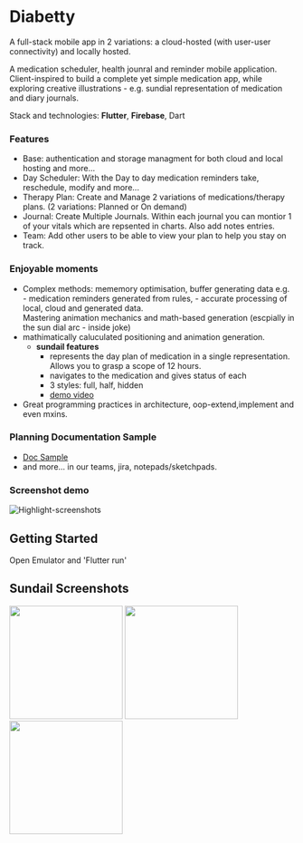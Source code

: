 # Diabetty

A full-stack mobile app in 2 variations: a cloud-hosted (with user-user connectivity) and locally hosted. 

A medication scheduler, health jounral and reminder mobile application. Client-inspired to build a complete yet simple medication app, while exploring creative illustrations - e.g. sundial representation of medication and diary journals.

Stack and technologies: **Flutter**, **Firebase**, Dart

### Features
- Base: authentication and storage managment for both cloud and local hosting and more...
- Day Scheduler: With the Day to day medication reminders take, reschedule, modify and more...
- Therapy Plan: Create and Manage 2 variations of medications/therapy plans. (2 variations: Planned or On demand)
- Journal: Create Multiple Journals. Within each journal you can montior 1 of your vitals which are repsented in charts. Also add notes entries.
- Team: Add other users to be able to view your plan to help you stay on track.

### Enjoyable moments
- Complex methods: mememory optimisation, buffer generating data e.g. - medication reminders generated from rules, - accurate processing of local, cloud and generated data.  
  Mastering animation mechanics and math-based generation (escpially in the sun dial arc - inside joke)
- mathimatically caluculated positioning and animation generation.
    - **sundail features**
      - represents the day plan of medication in a single representation. Allows you to grasp a scope of 12 hours.
      - navigates to the medication and gives status of each
      - 3 styles: full, half, hidden
      - [demo video](https://drive.google.com/file/d/1LCuzzQWazyKCT2S3WB2ypm5pxVjBX2bq/view?usp=sharing)
- Great programming practices in architecture, oop-extend,implement and even mxins.
  
  
### Planning Documentation Sample
  - [Doc Sample](https://drive.google.com/drive/folders/1xlYyBHY9w8M5S360de1E8k9Hh4bwBPvW?usp=sharing)
  - and more... in our teams, jira, notepads/sketchpads.

### Screenshot demo
![Highlight-screenshots](https://user-images.githubusercontent.com/58271203/187073197-fb078956-83f1-46a9-a955-01b6bed7f09f.png)

## Getting Started

Open Emulator and 'Flutter run'

## Sundail Screenshots
<img src="https://user-images.githubusercontent.com/58271203/190148088-a33d0e32-3c06-41c9-a912-38016db930bf.png" width="200">
<img src="https://user-images.githubusercontent.com/58271203/190148243-8a8ee1e6-8fc2-4ce2-ba2c-89c485483c54.png" width="200">
<img src="https://user-images.githubusercontent.com/58271203/190148279-7ade6b54-f15b-4830-820b-9b8d9f064572.png" width="200">




        


